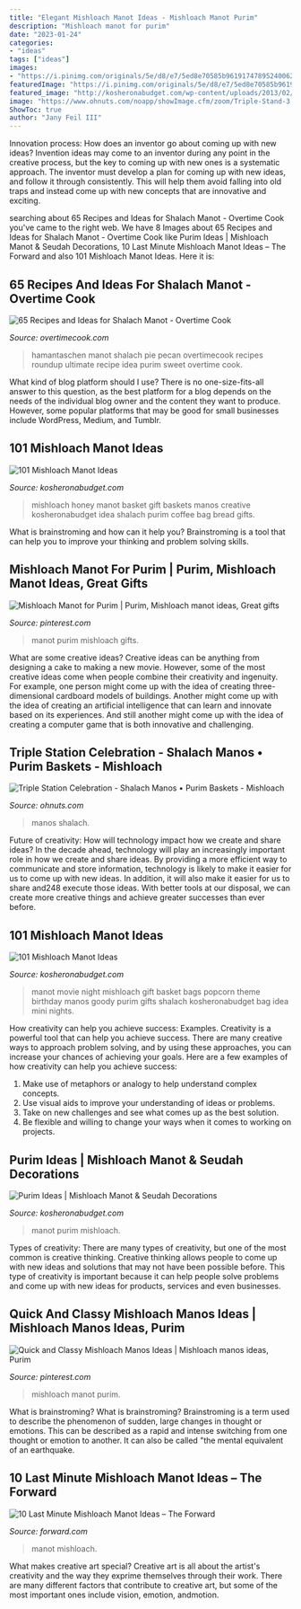 ```yaml
---
title: "Elegant Mishloach Manot Ideas - Mishloach Manot Purim"
description: "Mishloach manot for purim"
date: "2023-01-24"
categories:
- "ideas"
tags: ["ideas"]
images:
- "https://i.pinimg.com/originals/5e/d8/e7/5ed8e70585b961917478952400626f6e.jpg"
featuredImage: "https://i.pinimg.com/originals/5e/d8/e7/5ed8e70585b961917478952400626f6e.jpg"
featured_image: "http://kosheronabudget.com/wp-content/uploads/2013/02/honey-gift-basket.jpg"
image: "https://www.ohnuts.com/noapp/showImage.cfm/zoom/Triple-Stand-3.jpg"
ShowToc: true
author: "Jany Feil III"
---
```



Innovation process: How does an inventor go about coming up with new ideas?
Invention ideas may come to an inventor during any point in the creative process, but the key to coming up with new ones is a systematic approach. The inventor must develop a plan for coming up with new ideas, and follow it through consistently. This will help them avoid falling into old traps and instead come up with new concepts that are innovative and exciting.

	

		
searching about 65 Recipes and Ideas for Shalach Manot - Overtime Cook you've came to the right web. We have 8 Images about 65 Recipes and Ideas for Shalach Manot - Overtime Cook like Purim Ideas | Mishloach Manot &amp; Seudah Decorations, 10 Last Minute Mishloach Manot Ideas – The Forward and also 101 Mishloach Manot Ideas. Here it is:
		
    
## 65 Recipes And Ideas For Shalach Manot - Overtime Cook

<img loading=lazy src="http://overtimecook.com/wp-content/uploads/2014/02/pecan-pie-hamantaschen-on-OvertimeCook.Com_.jpg.jpg" onerror="this.onerror=null;this.src='https://tse2.mm.bing.net/th?id=OIP.2vRta5BO-GBmuQ0iL7HVBAHaLH&amp;pid=15.1';" alt="65 Recipes and Ideas for Shalach Manot - Overtime Cook">

_Source: overtimecook.com_

>hamantaschen manot shalach pie pecan overtimecook recipes roundup ultimate recipe idea purim sweet overtime cook. 

	

What kind of blog platform should I use?
There is no one-size-fits-all answer to this question, as the best platform for a blog depends on the needs of the individual blog owner and the content they want to produce. However, some popular platforms that may be good for small businesses include WordPress, Medium, and Tumblr.

    
## 101 Mishloach Manot Ideas

<img loading=lazy src="http://kosheronabudget.com/wp-content/uploads/2013/02/honey-gift-basket.jpg" onerror="this.onerror=null;this.src='https://tse2.mm.bing.net/th?id=OIP.jO7uKULg4uMIAv5mSuaOswHaHa&amp;pid=15.1';" alt="101 Mishloach Manot Ideas">

_Source: kosheronabudget.com_

>mishloach honey manot basket gift baskets manos creative kosheronabudget idea shalach purim coffee bag bread gifts. 

	

What is brainstroming and how can it help you?
Brainstroming is a tool that can help you to improve your thinking and problem solving skills.

    
## Mishloach Manot For Purim | Purim, Mishloach Manot Ideas, Great Gifts

<img loading=lazy src="https://i.pinimg.com/originals/5e/d8/e7/5ed8e70585b961917478952400626f6e.jpg" onerror="this.onerror=null;this.src='https://tse4.mm.bing.net/th?id=OIP.Ou9hFJRU-7mhAYhS-ByrqgHaJ4&amp;pid=15.1';" alt="Mishloach Manot for Purim | Purim, Mishloach manot ideas, Great gifts">

_Source: pinterest.com_

>manot purim mishloach gifts. 

	

What are some creative ideas?
Creative ideas can be anything from designing a cake to making a new movie. However, some of the most creative ideas come when people combine their creativity and ingenuity. For example, one person might come up with the idea of creating three-dimensional cardboard models of buildings. Another might come up with the idea of creating an artificial intelligence that can learn and innovate based on its experiences. And still another might come up with the idea of creating a computer game that is both innovative and challenging.

    
## Triple Station Celebration - Shalach Manos • Purim Baskets - Mishloach

<img loading=lazy src="https://www.ohnuts.com/noapp/showImage.cfm/zoom/Triple-Stand-3.jpg" onerror="this.onerror=null;this.src='https://tse3.mm.bing.net/th?id=OIP.RXIG1dBTIM5FDJPXyc9dZgHaGy&amp;pid=15.1';" alt="Triple Station Celebration - Shalach Manos • Purim Baskets - Mishloach">

_Source: ohnuts.com_

>manos shalach. 

	

Future of creativity: How will technology impact how we create and share ideas?
In the decade ahead, technology will play an increasingly important role in how we create and share ideas. By providing a more efficient way to communicate and store information, technology is likely to make it easier for us to come up with new ideas. In addition, it will also make it easier for us to share and248
execute those ideas. With better tools at our disposal, we can create more creative things and achieve greater successes than ever before.

    
## 101 Mishloach Manot Ideas

<img loading=lazy src="http://kosheronabudget.com/wp-content/uploads/2013/02/movie-night.jpg" onerror="this.onerror=null;this.src='https://tse3.mm.bing.net/th?id=OIP.G0uelxiCc6rgcMHuYcKLCAHaFj&amp;pid=15.1';" alt="101 Mishloach Manot Ideas">

_Source: kosheronabudget.com_

>manot movie night mishloach gift basket bags popcorn theme birthday manos goody purim gifts shalach kosheronabudget bag idea mini nights. 

	

How creativity can help you achieve success: Examples.
Creativity is a powerful tool that can help you achieve success. There are many creative ways to approach problem solving, and by using these approaches, you can increase your chances of achieving your goals. Here are a few examples of how creativity can help you achieve success: 
1. Make use of metaphors or analogy to help understand complex concepts.
2. Use visual aids to improve your understanding of ideas or problems.
3. Take on new challenges and see what comes up as the best solution.
4. Be flexible and willing to change your ways when it comes to working on projects.

    
## Purim Ideas | Mishloach Manot &amp; Seudah Decorations

<img loading=lazy src="https://kosheronabudget.com/wp-content/uploads/2012/02/lanterns.jpg" onerror="this.onerror=null;this.src='https://tse4.mm.bing.net/th?id=OIP.2pCmmZZeWqhuhxTI30UjbQHaJ7&amp;pid=15.1';" alt="Purim Ideas | Mishloach Manot &amp; Seudah Decorations">

_Source: kosheronabudget.com_

>manot purim mishloach. 

	

Types of creativity:
There are many types of creativity, but one of the most common is creative thinking. Creative thinking allows people to come up with new ideas and solutions that may not have been possible before. This type of creativity is important because it can help people solve problems and come up with new ideas for products, services and even businesses.

    
## Quick And Classy Mishloach Manos Ideas | Mishloach Manos Ideas, Purim

<img loading=lazy src="https://i.pinimg.com/originals/ce/d7/e9/ced7e9205878db4225af5c85f65508ea.jpg" onerror="this.onerror=null;this.src='https://tse4.mm.bing.net/th?id=OIP.fVirdh4AKKZjvpn7eVSjLAHaLH&amp;pid=15.1';" alt="Quick and Classy Mishloach Manos Ideas | Mishloach manos ideas, Purim">

_Source: pinterest.com_

>mishloach manot purim. 

	

What is brainstroming?
What is brainstroming? Brainstroming is a term used to describe the phenomenon of sudden, large changes in thought or emotions. This can be described as a rapid and intense switching from one thought or emotion to another. It can also be called "the mental equivalent of an earthquake.

    
## 10 Last Minute Mishloach Manot Ideas – The Forward

<img loading=lazy src="https://images.forwardcdn.com/image/1090x480/center/images/cropped/fullsizeoutput-87ab-1519839259.jpeg" onerror="this.onerror=null;this.src='https://tse3.mm.bing.net/th?id=OIP.IvGbhzbubM6PCIdQjK-iWwHaDQ&amp;pid=15.1';" alt="10 Last Minute Mishloach Manot Ideas – The Forward">

_Source: forward.com_

>manot mishloach. 

	

What makes creative art special?
Creative art is all about the artist's creativity and the way they exprime themselves through their work. There are many different factors that contribute to creative art, but some of the most important ones include vision, emotion, andmotion.

